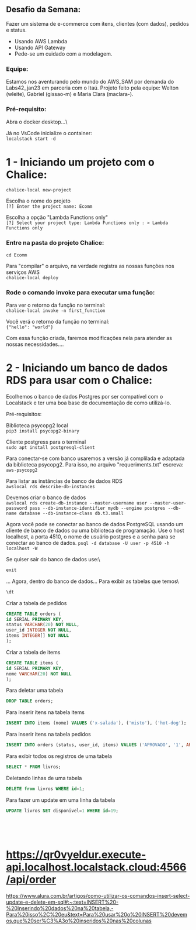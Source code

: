 ## Desafio da Semana: 

Fazer um sistema de e-commerce com itens, clientes (com dados), pedidos e status.
- Usando AWS Lambda
- Usando API Gateway
- Pede-se um cuidado com a modelagem.

### Equipe:
Estamos nos aventurando pelo mundo do AWS_SAM por demanda do Labs42_jan23 em parceria com o Itaú. 
Projeto feito pela equipe: Welton (wleite), Gabriel (gissao-m) e Maria Clara (maclara-).

### Pré-requisito:

Abra o docker desktop...\

Já no VsCode inicialize o container:\
`localstack start -d`

# 1 - Iniciando um projeto com o Chalice: 

`chalice-local new-project`

Escolha o nome do projeto\
`[?] Enter the project name: Ecomm`

Escolha a opção "Lambda Functions only"\
`[?] Select your project type: Lambda Functions only : > Lambda Functions only `

### Entre na pasta do projeto Chalice: 

`cd Ecomm`

Para "compilar" o arquivo, na verdade registra as nossas funções nos serviços AWS\
`chalice-local deploy`

### Rode o comando invoke para executar uma função: 
Para ver o retorno da função no terminal:\
`chalice-local invoke -n first_function`

Você verá o retorno da função no terminal:\
`{"hello": "world"}`


Com essa função criada, faremos modificações nela para atender as nossas necessidades....

# 2 - Iniciando um banco de dados RDS para usar com o Chalice:

Ecolhemos o banco de dados Postgres por ser compatível com o Localstack e ter uma boa base de documentação de como utilizá-lo.

Pré-requisitos:

Biblioteca psycopg2 local\
`pip3 install psycopg2-binary`

Cliente postgress para o terminal\
`sudo apt install postgresql-client`

Para conectar-se com  banco usaremos a versão já complilada e adaptada da biblioteca psycopg2.
Para isso, no arquivo "requeriments.txt" escreva:\
`aws-psycopg2`

Para listar as instâncias de banco de dados RDS\
`awslocal rds describe-db-instances`

Devemos criar o banco de dados\
`awslocal rds create-db-instance --master-username user --master-user-password pass --db-instance-identifier mydb --engine postgres --db-name database --db-instance-class db.t3.small`

Agora você pode se conectar ao banco de dados PostgreSQL usando um cliente de banco de dados ou uma biblioteca de programação. Use o host localhost, a porta 4510, o nome de usuário postgres e a senha para se conectar ao banco de dados.
`psql -d database -U user -p 4510 -h localhost -W`

Se quiser sair do banco de dados use:\
```sql
exit
```

... Agora, dentro do banco de dados...
Para exibir as tabelas que temos\
```sql
\dt
```

Criar a tabela de pedidos
```sql
CREATE TABLE orders ( 
id SERIAL PRIMARY KEY,
status VARCHAR(20) NOT NULL,
user_id INTEGER NOT NULL,
items INTEGER[] NOT NULL
);
```

Criar a tabela de items
```sql
CREATE TABLE items ( 
id SERIAL PRIMARY KEY,
nome VARCHAR(20) NOT NULL
);
```

Para deletar uma tabela
```sql
DROP TABLE orders;
```

Para inserir itens na tabela items
```sql
INSERT INTO items (nome) VALUES ('x-salada'), ('misto'), ('hot-dog');
```

Para inserir itens na tabela pedidos
```sql
INSERT INTO orders (status, user_id, items) VALUES ('APROVADO', '1', ARRAY[1, 2]);
```

Para exibir todos os registros de uma tabela
```sql
SELECT * FROM livros;
```

Deletando linhas de uma tabela
```sql
DELETE from livros WHERE id=1;
```

Para fazer um update em uma linha da tabela
```sql
UPDATE livros SET disponivel=1 WHERE id=19;
```



```sql

```


```sql

```



```sql

```



```sql

```

  # https://qr0vyeldur.execute-api.localhost.localstack.cloud:4566/api/order

  https://www.alura.com.br/artigos/como-utilizar-os-comandos-insert-select-update-e-delete-em-sql#:~:text=INSERT%20-%20Inserindo%20dados%20na%20tabela,-Para%20isso%2C%20eu&text=Para%20usar%20o%20INSERT%20devemos,que%20ser%C3%A3o%20inseridos%20nas%20colunas